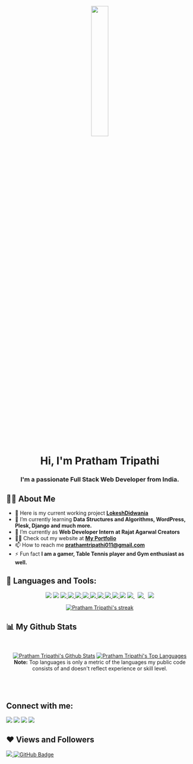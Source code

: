 <p align="center">
<a href="#"><img width="30%" height="auto" src="https://lh3.googleusercontent.com/pw/AM-JKLV00Pn4B1zMCgcRZ7HgfmmLIFptg86fykxBBPOVsBRwmpsLhHCCMvkQROks0OhzymQqyIoDMng3gbBo3H-xkb188UmjYMP83DHtRJaoIGv-illvSpPojG0H_Pi_5Q-DJN5Cw3kVwQnmg_iXoKGrbeloPw=w686-h625-no" height="175px"/></a>
</p>


<h1 align="center">Hi, I'm Pratham Tripathi</h1>
<h3 align="center">I'm a passionate Full Stack Web Developer from India.</h3>


## 🙋‍♂️ About Me

- 🔭 Here is my current working project **[LokeshDidwania](https://lokeshdidwania.com/)**
- 🌱 I’m currently learning **Data Structures and Algorithms, WordPress, Plesk, Django and much more.**
- 👯 I’m currently as **Web Developer Intern at Rajat Agarwal Creators**
- 👨‍💻 Check out my website at **[My Portfolio](https://prathamtripathi11-c82e2.web.app/)**
- 📫 How to reach me **prathamtripathi011@gmail.com**
- ⚡ Fun fact **I am a gamer, Table Tennis player and Gym enthusiast as well.**

## 🚀 Languages and Tools:

<p align="center"> 
    <a href="https://www.djangoproject.com/" target="_blank"><img src="https://img.icons8.com/ios-filled/50/26e07f/django.png"/><a>
    <a href="https://www.php.net/" target="_blank"><img src="https://img.icons8.com/ios-filled/50/4a90e2/php-logo.png"/><a>
    <a href="https://developer.mozilla.org/en-US/docs/Web/JavaScript" target="_blank"><img src="https://img.icons8.com/color/48/000000/javascript.png"/> </a> 
    <a href="https://www.w3.org/html/" target="_blank"> <img src="https://img.icons8.com/color/48/000000/html-5.png"/> </a> 
    <a href="https://www.w3schools.com/css/" target="_blank"> <img src="https://img.icons8.com/color/48/000000/css3.png"/> </a> 
    <a href="https://getbootstrap.com" target="_blank"> <img src="https://img.icons8.com/color/48/000000/bootstrap.png"/> </a> 
    <a href="https://www.python.org" target="_blank"> <img src="https://img.icons8.com/color/48/000000/python.png"/> </a> 
    <a href="https://www.python.org" target="_blank"> <img src="https://img.icons8.com/color/48/26e07f/wordpress.png"/> </a> 
    <a href="https://www.python.org" target="_blank"> <img src="https://img.icons8.com/ios-filled/50/4a90e2/jquery.png"/> </a> 
    <a href="https://www.python.org" target="_blank"> <img src="https://img.icons8.com/ios/50/4a90e2/github--v2.png"/> </a> 
    <a href="https://www.python.org" target="_blank"><img src="https://img.icons8.com/color/48/26e07f/c-plus-plus-logo.png"/></a> 
    <a style="padding-right:8px;" href="https://nodejs.org" target="_blank"> <img src="https://img.icons8.com/color/48/000000/nodejs.png"/> </a> 
    <a style="padding-right:8px;" href="https://www.mysql.com/" target="_blank"> <img src="https://img.icons8.com/fluent/50/000000/mysql-logo.png"/> </a>
    <a href="https://firebase.google.com/" target="_blank"> <img src="https://img.icons8.com/color/48/000000/firebase.png"/> </a> 
</p>

<p align="center">
    <a href="https://github.com/pratham0203/github-readme-streak-stats">
        <img title="🔥 Get streak stats for your profile at git.io/streak-stats" alt="Pratham Tripathi's streak" src="https://github-readme-streak-stats.herokuapp.com/?user=pratham0203&theme=black-ice&hide_border=true&stroke=0000&background=060A0CD0"/>
    </a>
</p>

## 📊 My Github Stats

  <br/>
<p align="center">
    <a href="https://github.com/pratham0203/github-readme-stats"><img alt="Pratham Tripathi's Github Stats" src="https://github-readme-stats.vercel.app/api?username=pratham0203&show_icons=true&count_private=true&theme=react&hide_border=true&bg_color=0D1117" /></a>
  <a href="https://github.com/pratham0203/github-readme-stats"><img alt="Pratham Tripathi's Top Languages" src="https://github-readme-stats.vercel.app/api/top-langs/?username=pratham0203&langs_count=8&count_private=true&layout=compact&theme=react&hide_border=true&bg_color=0D1117" /></a>
  <br/>
  <b>Note:</b> Top languages is only a metric of the languages my public code consists of and doesn't reflect experience or skill level.

<br/>
<br/>
<br/>
<br/>
</p>

## Connect with me:
<p align="left">

<a href = "https://www.linkedin.com/in/pratham-t-89336b120/"><img src="https://img.icons8.com/fluent/48/000000/linkedin.png"/></a>
<a href = "https://twitter.com/dankprat"><img src="https://img.icons8.com/fluent/48/000000/twitter.png"/></a>
<a href = "https://www.instagram.com/stfuprat/"><img src="https://img.icons8.com/fluent/48/000000/instagram-new.png"/></a>
<a href = "https://www.facebook.com/profile.php?id=100008321676754"><img src="https://img.icons8.com/ios-filled/50/4a90e2/facebook-new.png"/></a>

</p>

## ❤ Views and Followers
<a href="https://github.com/Meghna-DAS/github-profile-views-counter">
    <img src="https://komarev.com/ghpvc/?username=pratham0203">
</a>
<a href="https://github.com/pratham0203?tab=followers"><img src="https://img.shields.io/github/followers/pratham0203?label=Followers&style=social" alt="GitHub Badge"></a>



